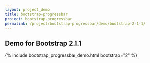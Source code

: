 ```yaml
---
layout: project_demo
title: bootstrap-progressbar
project: bootstrap-progressbar
permalink: /project/bootstrap-progressbar/demo/bootstrap-2-1-1/
---
```


<script type="text/javascript">
    loadCSS("{{ page.url }}../css/bootstrap-progressbar-2.1.1.css")
</script>

<h2 class="text-center">Demo for Bootstrap 2.1.1</h2>

{% include bootstrap_progressbar_demo.html bootstrap="2" %}
